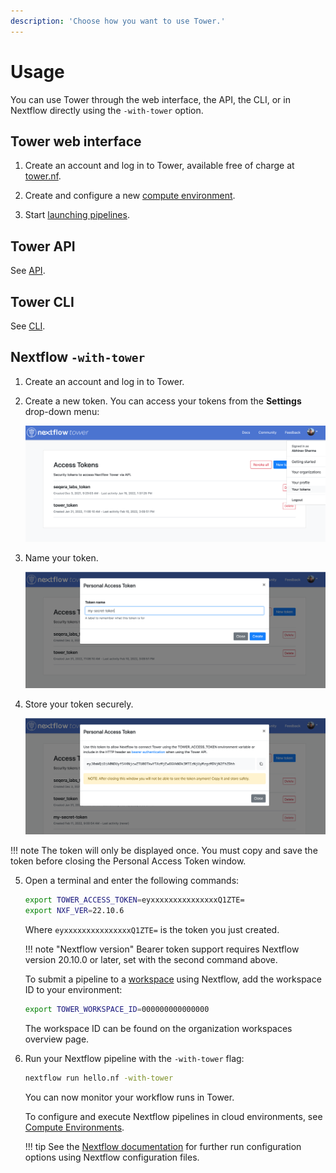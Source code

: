 ```yaml
---
description: 'Choose how you want to use Tower.'
---
```


# Usage

You can use Tower through the web interface, the API, the CLI, or in Nextflow directly using the `-with-tower` option.


## Tower web interface

1. Create an account and log in to Tower, available free of charge at [tower.nf](https://cloud.tower.nf).

2. Create and configure a new [compute environment](../compute-envs/overview.md).

3. Start [launching pipelines](../launch/launchpad.md).

## Tower API

See [API](../api/overview.md).

## Tower CLI

See [CLI](../cli.md).

## Nextflow `-with-tower`

1. Create an account and log in to Tower.

2. Create a new token. You can access your tokens from the **Settings** drop-down menu:

    ![](_images/usage_create_token.png)

3. Name your token.

    ![](_images/usage_name_token.png)

4. Store your token securely.

    ![](_images/usage_token.png)

!!! note
    The token will only be displayed once. You must copy and save the token before closing the Personal Access Token window. 

5. Open a terminal and enter the following commands:

    ```bash
    export TOWER_ACCESS_TOKEN=eyxxxxxxxxxxxxxxxQ1ZTE=
    export NXF_VER=22.10.6
    ```

    Where `eyxxxxxxxxxxxxxxxQ1ZTE=` is the token you just created.

    !!! note "Nextflow version"
        Bearer token support requires Nextflow version 20.10.0 or later, set with the second command above.

    To submit a pipeline to a [workspace](./workspace.md) using Nextflow, add the workspace ID to your environment:
    ```bash
    export TOWER_WORKSPACE_ID=000000000000000
    ```

    The workspace ID can be found on the organization workspaces overview page.

7. Run your Nextflow pipeline with the `-with-tower` flag:

    ```bash
    nextflow run hello.nf -with-tower
    ```

    You can now monitor your workflow runs in Tower.

    To configure and execute Nextflow pipelines in cloud environments, see [Compute Environments](../compute-envs/overview.md).

    !!! tip 
        See the [Nextflow documentation](https://www.nextflow.io/docs/latest/config.html?highlight=tower#scope-tower) for further run configuration options using Nextflow configuration files.
